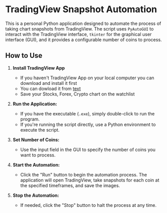 # TradingView Snapshot Automation

This is a personal Python application designed to automate the process of taking chart snapshots from TradingView. The script uses `PyAutoGUI` to interact with the TradingView interface, `tkinter` for the graphical user interface (GUI), and it provides a configurable number of coins to process.


## How to Use

1. **Install TradingView App**
   - If you haven't TradingView App on your local computer you can download and install it first
   - You can dowload it from [text](https://www.tradingview.com/desktop/)
   - Save your Stocks, Forex, Crypto chart on the watchlist

2. **Run the Application:**
   - If you have the executable (`.exe`), simply double-click to run the program.
   - If you're running the script directly, use a Python environment to execute the script.

3. **Set Number of Coins:**
   - Use the input field in the GUI to specify the number of coins you want to process.

4. **Start the Automation:**
   - Click the "Run" button to begin the automation process. The application will open TradingView, take snapshots for each coin at the specified timeframes, and save the images.

5. **Stop the Automation:**
   - If needed, click the "Stop" button to halt the process at any time.